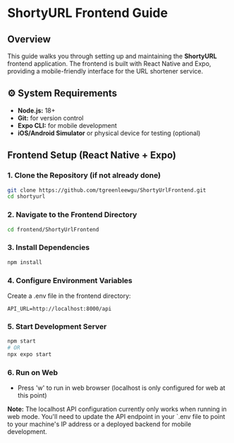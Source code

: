 # ShortyURL Frontend Guide

## Overview
This guide walks you through setting up and maintaining the **ShortyURL** frontend application. The frontend is built with React Native and Expo, providing a mobile-friendly interface for the URL shortener service.

## ⚙️ System Requirements
* **Node.js:** 18+
* **Git:** for version control
* **Expo CLI:** for mobile development
* **iOS/Android Simulator** or physical device for testing (optional)

##  Frontend Setup (React Native + Expo)

### 1. Clone the Repository (if not already done)
```bash
git clone https://github.com/tgreenleewgu/ShortyUrlFrontend.git
cd shortyurl
```

### 2. Navigate to the Frontend Directory
```bash
cd frontend/ShortyUrlFrontend
```

### 3. Install Dependencies
```bash
npm install
```

### 4. Configure Environment Variables
Create a .env file in the frontend directory:
```
API_URL=http://localhost:8000/api
```

### 5. Start Development Server
```bash
npm start
# OR
npx expo start
```

### 6. Run on Web
- Press 'w' to run in web browser (localhost is only configured for web at this point)


**Note:** The localhost API configuration currently only works when running in web mode. You'll need to update the API endpoint in your `.env file to point to your machine's IP address or a deployed backend for mobile development.

